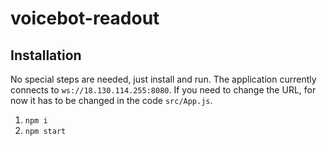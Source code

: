 # voicebot-readout

## Installation

No special steps are needed, just install and run. The application currently connects to `ws://18.130.114.255:8080`. If you need to change the URL, for now it has to be changed in the code `src/App.js`.

1. `npm i`
2. `npm start`
